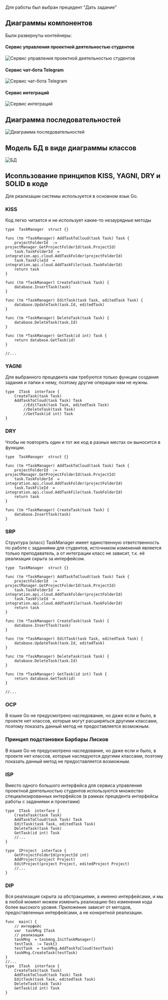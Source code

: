 ﻿Для работы был выбран прецедент "Дать задание"
## Диаграммы компонентов
Были развернуты контейнеры:
#### Сервис управления проектной деятельностью студентов
![Сервис управления проектной деятельностью студентов](-)
#### Сервис чат-бота Telegram
![Сервис чат-бота Telegram](-)
#### Сервис интеграций
![Сервис интеграций](-)

## Диаграмма последовательностей
![Диаграмма последовательностей](-)

## Модель БД в виде диаграммы классов
![БД](-)
## Исопльзование принципов KISS, YAGNI, DRY и SOLID в коде
Для реализации системы используется в основном язык Go.
### KISS
Код легко читается и не использует какие-то незаурядные методы


    type  TaskManager  struct {}
        
    func (tm *TaskManager) AddTaskToCloud(task Task) Task {    
	    projectFolderId  := projectManager.GetProjectFolderId(task.ProjectId)    
	    task.TaskFolderId  = integration.api.cloud.AddTaskFolder(projectFolderId)    
	    task.TaskFileId  = integration.api.cloud.AddTaskFile(task.TaskFolderId)    
	    return task   
    }
    
    func (tm *TaskManager) CreateTask(task Task) {    
	    database.InsertTask(task)    
    }
    
    func (tm *TaskManager) EditTask(task Task, editedTask Task) {    
	    database.UpdateTask(task.Id, editedTask)    
    }
    
    func (tm *TaskManager) DeleteTask(task Task) {    
	    database.DeleteTask(task.Id)    
    }
    
    func (tm *TaskManager) GetTask(id int) Task {    
	    return database.GetTask(id)    
    }  
      
    //...

### YAGNI
Для выбранного прецедента нам требуются только функции создания задания и папки к нему, поэтому другие операции нам не нужны.
	     
    type  ITask  interface {    
	    CreateTask(task Task)    
	    AddTaskToCloud(task Task) Task    
		    //EditTask(task Task, editedTask Task)    
		    //DeleteTask(task Task)    
		    //GetTask(id int) Task
    }

### DRY 
Чтобы не повторять один и тот же код в разных местах он выносится в функции.
  

    type  TaskManager  struct {} 
         
    func (tm *TaskManager) AddTaskToCloud(task Task) Task {    
	    projectFolderId  := projectManager.GetProjectFolderId(task.ProjectId)    
	    task.TaskFolderId  = integration.api.cloud.AddTaskFolder(projectFolderId)    
	    task.TaskFileId  = integration.api.cloud.AddTaskFile(task.TaskFolderId)    
	    return task    
    }
    
    func (tm *TaskManager) CreateTask(task Task) {    
	    database.InsertTask(task)    
    }

### SRP
Структура (класс) TaskManager имеет единственную ответственность по работе с заданиями для студентов, источником изменений является только преподаватель, а от интеграции класс не зависит, т.к. её реализация скрыта за интерфейсом.
  

    type  TaskManager  struct {}
        
    func (tm *TaskManager) AddTaskToCloud(task Task) Task {    
	    projectFolderId  := projectManager.GetProjectFolderId(task.ProjectId)    
	    task.TaskFolderId  = integration.api.cloud.AddTaskFolder(projectFolderId)    
	    task.TaskFileId  = integration.api.cloud.AddTaskFile(task.TaskFolderId)    
	    return task   
    }
    
    func (tm *TaskManager) CreateTask(task Task) {    
	    database.InsertTask(task)    
    }
    
    func (tm *TaskManager) EditTask(task Task, editedTask Task) {    
	    database.UpdateTask(task.Id, editedTask)    
    }
    
    func (tm *TaskManager) DeleteTask(task Task) {    
	    database.DeleteTask(task.Id)    
    }
    
    func (tm *TaskManager) GetTask(id int) Task {    
	    return database.GetTask(id)    
    }  
      
    //...

### OCP
В языке Go не предусмотрено наследование, но даже если и было, в проекте нет классов, которые могут расширяться другими классами, поэтому показать данный метод не предоставляется возможным.

### Принцип подстановки Барбары Лисков
В языке Go не предусмотрено наследование, но даже если и было, в проекте нет классов, которые наследуются другими классами, поэтому показать данный метод не предоставляется возможным.

### ISP
Вместо одного большого интерфейса для сервиса управления проектной деятельностью студентов используются множество специализированных интерфейсов (в рамках прецедента интерфейсы работы с заданиями и проектами)
  

    type  ITask  interface {    
	    CreateTask(task Task)    
	    AddTaskToCloud(task Task) Task    
	    EditTask(task Task, editedTask Task)    
	    DeleteTask(task Task)    
	    GetTask(id int) Task    
	    //...
    }  

    type  IProject  interface {    
	    GetProjectFolderId(projectId int)    
	    AddProject(project Project)    
	    EditProject(project Project, editedProject Project)    
	    //...
    }

### DIP
Вся реализация скрыта за абстракциями, а именно интерфейсами, и мы в любой момент можем изменить реализацию без изменения кода более высокого уровня. Приложение зависит от методов, предоставленных интерфейсами, а не конкретной реализации.
  

    func  main() {    
	    // интерфейс    
	    var  taskMng ITask    
	    // реализация    
	    taskMng  = taskmng.InitTaskManager()    
	    testTask  := Task{}    
	    testTask  = taskMng.AddTaskToCloud(testTask)    
	    taskMng.CreateTask(testTask)    
    }      
	//...
    type  ITask  interface {    
	    CreateTask(task Task)    
	    AddTaskToCloud(task Task) Task    
	    EditTask(task Task, editedTask Task)    
	    DeleteTask(task Task)    
	    GetTask(id int) Task    
    }



